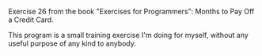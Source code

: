Exercise 26 from the book "Exercises for Programmers": Months to Pay Off a Credit Card.

This program is a small training exercise I'm doing for myself, without any useful purpose of any kind to anybody.

